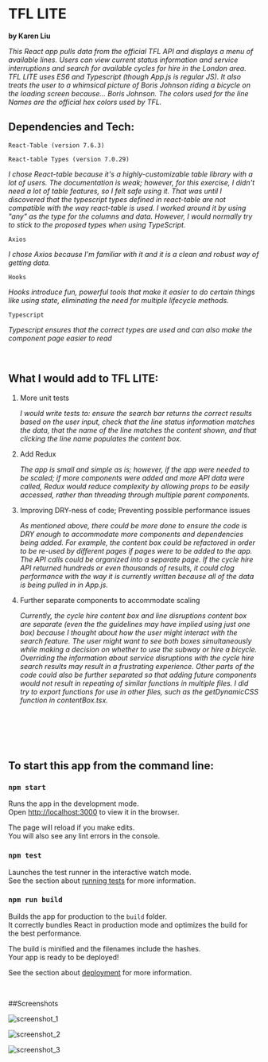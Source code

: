 # TFL LITE
**by Karen Liu**

*This React app pulls data from the official TFL API and displays a menu of available lines. Users can view current status information and service interruptions and search for available cycles for hire in the London area. TFL LITE uses ES6 and Typescript (though App.js is regular JS). It also treats the user to a whimsical picture of Boris Johnson riding a bicycle on the loading screen because... Boris Johnson. The colors used for the line Names are the official hex colors used by TFL.*

## Dependencies and Tech:
`React-Table (version 7.6.3)`

`React-table Types (version 7.0.29)`

*I chose React-table because it's a highly-customizable table library with a lot of users. The documentation is weak; however, for this exercise, I didn't need a lot of table features, so I felt safe using it. That was until I discovered that the typescript types defined in react-table are not compatible with the way react-table is used. I worked around it by using "any" as the type for the columns and data. However, I would normally try to stick to the proposed types when using TypeScript.*

`Axios` 

*I chose Axios because I'm familiar with it and it is a clean and robust way of getting data.*

`Hooks`

*Hooks introduce fun, powerful tools that make it easier to do certain things like using state, eliminating the need for multiple lifecycle methods.*

`Typescript`

*Typescript ensures that the correct types are used and can also make the component page easier to read*

<br />

## What I would add to TFL LITE:

1. More unit tests

    *I would write tests to: ensure the search bar returns the correct results based on the user input, check that the line status information matches the data, that the name of the line matches the content shown, and that clicking the line name populates the content box.*

2. Add Redux
    
    *The app is small and simple as is; however, if the app were needed to be scaled; if more components were added and more API data were called, Redux would reduce complexity by allowing props to be easily accessed, rather than threading through multiple parent components.*

3. Improving DRY-ness of code; Preventing possible performance issues
    
    *As mentioned above, there could be more done to ensure the code is DRY enough to accommodate more components and dependencies being added. For example, the content box could be refactored in order to be re-used by different pages if pages were to be added to the app. The API calls could be organized into a separate page. If the cycle hire API returned hundreds or even thousands of results, it could clog performance with the way it is currently written because all of the data is being pulled in in App.js.*

4. Further separate components to accommodate scaling
    
    *Currently, the cycle hire content box and line disruptions content box are separate (even the the guidelines may have implied using just one box) because I thought about how the user might interact with the search feature. The user might want to see both boxes simultaneously while making a decision on whether to use the subway or hire a bicycle. Overriding the information about service disruptions with the cycle hire search results may result in a frustrating experience. Other parts of the code could also be further separated so that adding future components would not result in repeating of similar functions in multiple files. I did try to export functions for use in other files, such as the getDynamicCSS function in contentBox.tsx.*

<br />
<br />
<br />
<br />

## To start this app from the command line:

### `npm start`

Runs the app in the development mode.\
Open [http://localhost:3000](http://localhost:3000) to view it in the browser.

The page will reload if you make edits.\
You will also see any lint errors in the console.

### `npm test`

Launches the test runner in the interactive watch mode.\
See the section about [running tests](https://facebook.github.io/create-react-app/docs/running-tests) for more information.

### `npm run build`

Builds the app for production to the `build` folder.\
It correctly bundles React in production mode and optimizes the build for the best performance.

The build is minified and the filenames include the hashes.\
Your app is ready to be deployed!

See the section about [deployment](https://facebook.github.io/create-react-app/docs/deployment) for more information.


<br />

##Screenshots

![screenshot_1](tfl-lite_screenshot_1.png)

![screenshot_2](tfl-lite_screenshot_2.png)

![screenshot_3](tfl-lite_screenshot_3.png)